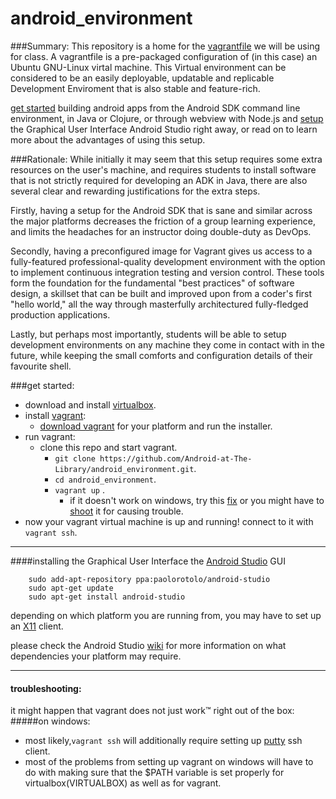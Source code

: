 # android_environment
###Summary:
This repository is a home for the [vagrantfile](Vagrantfile) we will be using for class. A vagrantfile is a pre-packaged configuration of (in this case) an Ubuntu GNU-Linux virtal machine.  This Virtual environment can be considered to be an easily deployable, updatable and replicable Development Enviroment that is also stable and feature-rich.

[get started](#setup) building android apps from the Android SDK command line environment, in Java or Clojure, or through webview with Node.js and [setup](#GUI) the Graphical User Interface Android Studio right away, or read on to learn more about the advantages of using this setup.

###Rationale:
While initially it may seem that this setup requires some extra resources on the user's machine, and requires students to install software that is not strictly required for developing an ADK in Java, there are also several clear and rewarding justifications for the extra steps.  

  Firstly, having a setup for the Android SDK that is sane and similar across the major platforms decreases the friction of a group learning experience, and limits the headaches for an instructor doing double-duty as DevOps.
  
  Secondly, having a preconfigured image for Vagrant gives us access to a fully-featured professional-quality development environment with the option to implement continuous integration testing and version control.  These tools form the foundation for the fundamental "best practices" of software design, a skillset that can be built and improved upon from a coder's first "hello world," all the way through masterfully architectured fully-fledged production applications.
  
  Lastly, but perhaps most importantly, students will be able to setup development environments on any machine they come in contact with in the future, while keeping the small comforts and configuration details of their favourite shell. 



<a id='setup'></a>
###get started:
* download and install [virtualbox](https://www.virtualbox.org/wiki/Downloads).
* install [vagrant](https://docs.vagrantup.com/v2/):
  * [download vagrant](http://www.vagrantup.com/downloads) for your platform and run the installer.
* run vagrant:
  * clone this repo and start vagrant.
    * `git clone https://github.com/Android-at-The-Library/android_environment.git`.
    * `cd android_environment`.
    * `vagrant up` .
      * if it doesn't work on windows, try this [fix](https://github.com/mitchellh/vagrant/issues/3852) <a id='path'></a> or you might have to [shoot](#troubleshooting) it for causing trouble.
* now your vagrant virtual machine is up and running! connect to it with `vagrant ssh`.



---------
<a id='GUI'></a>
####installing the Graphical User Interface 
the [Android Studio](https://developer.android.com/tools/studio/index.html) GUI
```
    sudo add-apt-repository ppa:paolorotolo/android-studio
    sudo apt-get update
    sudo apt-get install android-studio
```
depending on which platform you are running from, you may have to set up an [X11](http://en.wikipedia.org/wiki/X_Window_System) client. 

please check the Android Studio [wiki](../../wiki/Android-Studio) for more information on what dependencies your platform may require.



----------
<a id='troubleshooting'></a>
#### troubleshooting:
it might happen that vagrant does not just work™ right out of the box:
#####on windows: 
 *  most likely,`vagrant ssh` will additionally require setting up [putty](http://www.putty.org/) ssh client.
 *  most of the problems from setting up vagrant on windows will have to do with making sure that the $PATH variable is set properly for virtualbox(VIRTUALBOX) as well as for vagrant. 
